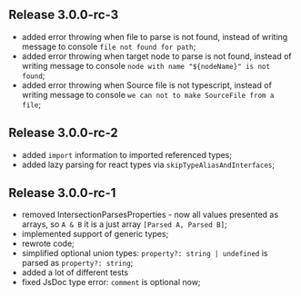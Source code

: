 ## Release 3.0.0-rc-3

* added error throwing when file to parse is not found, instead of writing message to console `file not found for path`;
* added error throwing when target node to parse is not found, instead of writing message to console `node with name "${nodeName}" is not found`;
* added error throwing when Source file is not typescript, instead of writing message to console `we can not to make SourceFile from a file`;

## Release 3.0.0-rc-2

* added `import` information to imported referenced types;
* added lazy parsing for react types via `skipTypeAliasAndInterfaces`;

## Release 3.0.0-rc-1

* removed IntersectionParsesProperties - now all values presented as arrays, so `A & B` it is a just array `[Parsed A, Parsed B]`;
* implemented support of generic types;
* rewrote code;
* simplified optional union types: `property?: string | undefined` is parsed as `property?: string`;
* added a lot of different tests
* fixed JsDoc type error: `comment` is optional now;
